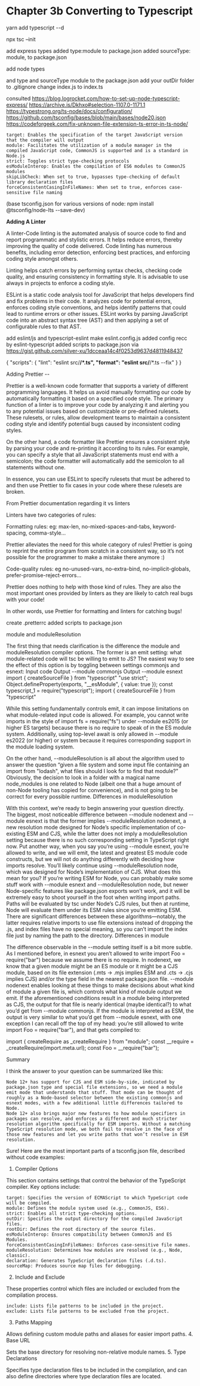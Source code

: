 # **Chapter 3b Converting to Typescript**

yarn add typescript --d

npx tsc –init

add express types
added type:module to package.json
added sourceType: module, to package.json

add node types

and type and sourceType module to the package.json
add your outDir folder to .gitignore
change index.js to index.ts

consulted https://blog.logrocket.com/how-to-set-up-node-typescript-express/
https://archive.is/Dkhxo#selection-1107.0-1171.1
https://typestrong.org/ts-node/docs/configuration/
https://github.com/tsconfig/bases/blob/main/bases/node20.json
https://codeforgeek.com/fix-unknown-file-extension-ts-error-in-ts-node/

    target: Enables the specification of the target JavaScript version that the compiler will output
    module: Facilitates the utilization of a module manager in the compiled JavaScript code, CommonJS is supported and is a standard in Node.js
    strict: Toggles strict type-checking protocols
    esModuleInterop: Enables the compilation of ES6 modules to CommonJS modules
    skipLibCheck: When set to true, bypasses type-checking of default library declaration files
    forceConsistentCasingInFileNames: When set to true, enforces case-sensitive file naming

(base tsconfig.json for various versions of node: npm install @tsconfig/node-lts --save-dev)

**Adding A Linter**

A linter-Code linting is the automated analysis of source code to find and report programmatic and stylistic errors. It helps reduce errors, thereby improving the quality of code delivered. Code linting has numerous benefits, including error detection, enforcing best practices, and enforcing coding style amongst others.

Linting helps catch errors by performing syntax checks, checking code quality, and ensuring consistency in formatting style. It is advisable to use always in projects to enforce a coding style.

ESLint is a static code analysis tool for JavaScript that helps developers find and fix problems in their code. It analyzes code for potential errors, enforces coding style conventions, and helps identify patterns that could lead to runtime errors or other issues. ESLint works by parsing JavaScript code into an abstract syntax tree (AST) and then applying a set of configurable rules to that AST.

add eslint/js and typescript-eslint
make eslint.config.js
added config recc by eslint-typescript
added scripts to package.json via https://gist.github.com/silver-xu/1dcceaa14c4f0253d9637d4811948437

{
"scripts": {
"lint": "eslint src/**/\*.ts",
"format": "eslint src/**/\*.ts --fix"
}
}

Adding Prettier --

Prettier is a well-known code formatter that supports a variety of different programming languages. It helps us avoid manually formatting our code by automatically formatting it based on a specified code style. The primary function of a linter is to improve your code by analyzing it and alerting you to any potential issues based on customizable or pre-defined rulesets. These rulesets, or rules, allow development teams to maintain a consistent coding style and identify potential bugs caused by inconsistent coding styles.

On the other hand, a code formatter like Prettier ensures a consistent style by parsing your code and re-printing it according to its rules. For example, you can specify a style that all JavaScript statements must end with a semicolon; the code formatter will automatically add the semicolon to all statements without one.

In essence, you can use ESLint to specify rulesets that must be adhered to and then use Prettier to fix cases in your code where these rulesets are broken.


From Prettier documentation regarding it vs linters

Linters have two categories of rules:

Formatting rules: eg: max-len, no-mixed-spaces-and-tabs, keyword-spacing, comma-style…

Prettier alleviates the need for this whole category of rules! Prettier is going to reprint the entire program from scratch in a consistent way, so it’s not possible for the programmer to make a mistake there anymore :)

Code-quality rules: eg no-unused-vars, no-extra-bind, no-implicit-globals, prefer-promise-reject-errors…

Prettier does nothing to help with those kind of rules. They are also the most important ones provided by linters as they are likely to catch real bugs with your code!

In other words, use Prettier for formatting and linters for catching bugs!

create .pretterrc
added scripts to package.json



module and moduleResolution

The first thing that needs clarification is the difference the module and moduleResolution compiler options. The former is an emit setting: what module-related code will tsc be willing to emit to JS? The easiest way to see the effect of this option is by toggling between settings commonjs and esnext:
Input code 	Output --module commonjs 	Output --module esnext
import { createSourceFile } from "typescript" 	"use strict"; Object.defineProperty(exports, "__esModule", { value: true }); const typescript_1 = require("typescript"); 	import { createSourceFile } from "typescript"

While this setting fundamentally controls emit, it can impose limitations on what module-related input code is allowed. For example, you cannot write imports in the style of import fs = require("fs") under --module es2015 (or higher ES targets) because there is no require to speak of in the ES module system. Additionally, using top-level await is only allowed in --module es2022 (or higher) or system because it requires corresponding support in the module loading system.

On the other hand, --moduleResolution is all about the algorithm used to answer the question “given a file system and some input file containing an import from "lodash", what files should I look for to find that module?” Obviously, the decision to look in a folder with a magical name node_modules is one related to Node (albeit one that a huge amount of non-Node tooling has copied for convenience), and is not going to be correct for every possible runtime.
Differences in moduleResolution

With this context, we’re ready to begin answering your question directly. The biggest, most noticeable difference between --module nodenext and --module esnext is that the former implies --moduleResolution nodenext, a new resolution mode designed for Node’s specific implementation of co-existing ESM and CJS, while the latter does not imply a moduleResolution setting because there is no such corresponding setting in TypeScript right now. Put another way, when you say you’re using --module esnext, you’re allowed to write, and we will emit, the latest and greatest ES module code constructs, but we will not do anything differently with deciding how imports resolve. You’ll likely continue using --moduleResolution node, which was designed for Node’s implementation of CJS. What does this mean for you? If you’re writing ESM for Node, you can probably make some stuff work with --module esnext and --moduleResolution node, but newer Node-specific features like package.json exports won’t work, and it will be extremely easy to shoot yourself in the foot when writing import paths. Paths will be evaluated by tsc under Node’s CJS rules, but then at runtime, Node will evaluate them under its ESM rules since you’re emitting ESM. There are significant differences between these algorithms—notably, the latter requires relative imports to use file extensions instead of dropping the .js, and index files have no special meaning, so you can’t import the index file just by naming the path to the directory.
Differences in module

The difference observable in the --module setting itself is a bit more subtle. As I mentioned before, in esnext you aren’t allowed to write import Foo = require("bar") because we assume there is no require. In nodenext, we know that a given module might be an ES module or it might be a CJS module, based on its file extension (.mts → .mjs implies ESM and .cts → .cjs implies CJS) and/or the type field in the nearest package.json file. --module nodenext enables looking at these things to make decisions about what kind of module a given file is, which controls what kind of module output we emit. If the aforementioned conditions result in a module being interpreted as CJS, the output for that file is nearly identical (maybe identical?) to what you’d get from --module commonjs. If the module is interpreted as ESM, the output is very similar to what you’d get from --module esnext, with one exception I can recall off the top of my head: you’re still allowed to write import Foo = require("bar"), and that gets compiled to:

import { createRequire as _createRequire } from "module";
const __require = _createRequire(import.meta.url);
const Foo = __require("bar");

Summary

I think the answer to your question can be summarized like this:

    Node 12+ has support for CJS and ESM side-by-side, indicated by package.json type and special file extensions, so we need a module emit mode that understands that stuff. That mode can be thought of roughly as a Node-based selector between the existing commonjs and esnext modes, with a few additional little differences tailored to Node.
    Node 12+ also brings major new features to how module specifiers in packages can resolve, and enforces a different and much stricter resolution algorithm specifically for ESM imports. Without a matching TypeScript resolution mode, we both fail to resolve in the face of those new features and let you write paths that won’t resolve in ESM resolution.

Sure! Here are the most important parts of a tsconfig.json file, described without code examples:
1. Compiler Options

This section contains settings that control the behavior of the TypeScript compiler. Key options include:

    target: Specifies the version of ECMAScript to which TypeScript code will be compiled.
    module: Defines the module system used (e.g., CommonJS, ES6).
    strict: Enables all strict type-checking options.
    outDir: Specifies the output directory for the compiled JavaScript files.
    rootDir: Defines the root directory of the source files.
    esModuleInterop: Ensures compatibility between CommonJS and ES Modules.
    forceConsistentCasingInFileNames: Enforces case-sensitive file names.
    moduleResolution: Determines how modules are resolved (e.g., Node, classic).
    declaration: Generates TypeScript declaration files (.d.ts).
    sourceMap: Produces source map files for debugging.

2. Include and Exclude

These properties control which files are included or excluded from the compilation process.

    include: Lists file patterns to be included in the project.
    exclude: Lists file patterns to be excluded from the project.

3. Paths Mapping

Allows defining custom module paths and aliases for easier import paths.
4. Base URL

Sets the base directory for resolving non-relative module names.
5. Type Declarations

Specifies type declaration files to be included in the compilation, and can also define directories where type declaration files are located.